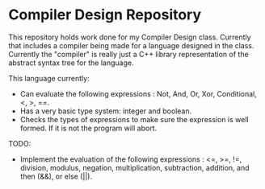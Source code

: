 # Compiler Design Repository
This repository holds work done for my Compiler Design class. Currently that includes a compiler being made for a language designed in the class. Currently the "compiler" is really just a C++ library representation of the abstract syntax tree for the language.

This language currently:
* Can evaluate the following expressions : Not, And, Or, Xor, Conditional, <, >, ==. 
* Has a very basic type system: integer and boolean.
* Checks the types of expressions to make sure the expression is well formed. If it is not the program will abort.

TODO:
* Implement the evaluation of the following expressions : <=, >=, !=, division, modulus, negation, multiplication, subtraction, addition, and then (&&), or else (||).
